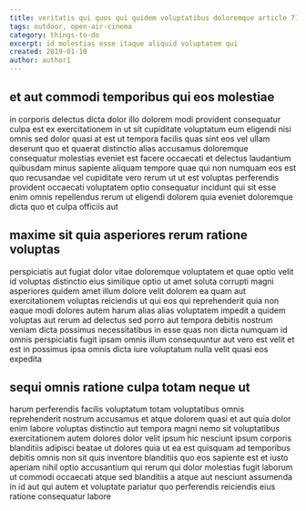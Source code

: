 ```yaml
---
title: veritatis qui quos qui quidem voluptatibus doloremque article 7127
tags: outdoor, open-air-cinema
category: things-to-do
excerpt: id molestias esse itaque aliquid voluptatem qui
created: 2019-01-10
author: author1
---
```


## et aut commodi temporibus qui eos molestiae

in corporis delectus dicta dolor illo dolorem modi provident consequatur culpa est ex exercitationem in ut sit cupiditate voluptatum eum eligendi nisi omnis sed dolor quasi at est ut tempora facilis quas sint eos vel ullam deserunt quo et quaerat distinctio alias accusamus doloremque consequatur molestias eveniet est facere occaecati et delectus laudantium quibusdam minus sapiente aliquam tempore quae qui non numquam eos est quo recusandae vel cupiditate vero rerum ut ut est voluptas perferendis provident occaecati voluptatem optio consequatur incidunt qui sit esse enim omnis repellendus rerum ut eligendi dolorem quia eveniet doloremque dicta quo et culpa officiis aut

## maxime sit quia asperiores rerum ratione voluptas

perspiciatis aut fugiat dolor vitae doloremque voluptatem et quae optio velit id voluptas distinctio eius similique optio ut amet soluta corrupti magni asperiores quidem amet illum dolore velit dolorem ea quam aut exercitationem voluptas reiciendis ut qui eos qui reprehenderit quia non eaque modi dolores autem harum alias alias voluptatem impedit a quidem voluptas aut rerum ad delectus sed porro aut tempora debitis nostrum veniam dicta possimus necessitatibus in esse quas non dicta numquam id omnis perspiciatis fugit ipsam omnis illum consequuntur aut vero est velit et est in possimus ipsa omnis dicta iure voluptatum nulla velit quasi eos expedita

## sequi omnis ratione culpa totam neque ut

harum perferendis facilis voluptatum totam voluptatibus omnis reprehenderit nostrum accusamus et atque dolorem quasi et aut quia dolor enim labore voluptas distinctio aut tempora magni nemo sit voluptatibus exercitationem autem dolores dolor velit ipsum hic nesciunt ipsum corporis blanditiis adipisci beatae ut dolores quia ut ea est quisquam ad temporibus debitis omnis non sit quis inventore blanditiis quo eos sapiente est et iusto aperiam nihil optio accusantium qui rerum qui dolor molestias fugit laborum ut commodi occaecati atque sed blanditiis a atque aut nesciunt assumenda in id aut qui autem et voluptate pariatur quo perferendis reiciendis eius ratione consequatur labore
